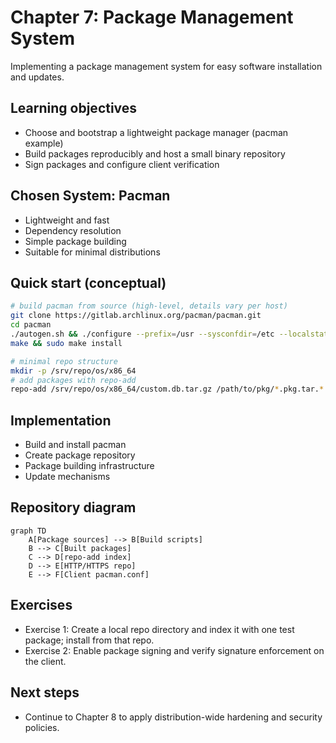 # Chapter 7: Package Management System

Implementing a package management system for easy software installation and updates.

## Learning objectives

- Choose and bootstrap a lightweight package manager (pacman example)
- Build packages reproducibly and host a small binary repository
- Sign packages and configure client verification

## Chosen System: Pacman

- Lightweight and fast
- Dependency resolution
- Simple package building
- Suitable for minimal distributions

## Quick start (conceptual)

```bash
# build pacman from source (high-level, details vary per host)
git clone https://gitlab.archlinux.org/pacman/pacman.git
cd pacman
./autogen.sh && ./configure --prefix=/usr --sysconfdir=/etc --localstatedir=/var
make && sudo make install

# minimal repo structure
mkdir -p /srv/repo/os/x86_64
# add packages with repo-add
repo-add /srv/repo/os/x86_64/custom.db.tar.gz /path/to/pkg/*.pkg.tar.*
```

## Implementation

- Build and install pacman
- Create package repository
- Package building infrastructure
- Update mechanisms

## Repository diagram

```mermaid
graph TD
	A[Package sources] --> B[Build scripts]
	B --> C[Built packages]
	C --> D[repo-add index]
	D --> E[HTTP/HTTPS repo]
	E --> F[Client pacman.conf]
```

## Exercises

- Exercise 1: Create a local repo directory and index it with one test package; install from that repo.
- Exercise 2: Enable package signing and verify signature enforcement on the client.

## Next steps

- Continue to Chapter 8 to apply distribution-wide hardening and security policies.
